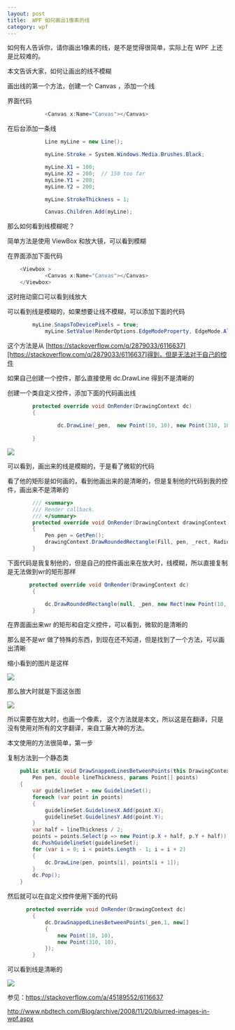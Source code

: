 ```yaml
---
layout: post
title:  WPF 如何画出1像素的线 
category: wpf 
---
```


如何有人告诉你，请你画出1像素的线，是不是觉得很简单，实际上在 WPF 上还是比较难的。

本文告诉大家，如何让画出的线不模糊

<!--more-->

画出线的第一个方法，创建一个 Canvas ，添加一个线

界面代码

```csharp
            <Canvas x:Name="Canvas"></Canvas>

```

在后台添加一条线

```csharp
            Line myLine = new Line();

            myLine.Stroke = System.Windows.Media.Brushes.Black;

            myLine.X1 = 100;
            myLine.X2 = 200;  // 150 too far
            myLine.Y1 = 200;
            myLine.Y2 = 200;

            myLine.StrokeThickness = 1;

            Canvas.Children.Add(myLine);
```

那么如何看到线模糊呢？

简单方法是使用 ViewBox 和放大镜，可以看到模糊

在界面添加下面代码

```csharp
    <Viewbox >
            <Canvas x:Name="Canvas"></Canvas>
    </Viewbox>
```

这时拖动窗口可以看到线放大

可以看到线是模糊的，如果想要让线不模糊，可以添加下面的代码

```csharp
        myLine.SnapsToDevicePixels = true;
            myLine.SetValue(RenderOptions.EdgeModeProperty, EdgeMode.Aliased);
```

这个方法是从 [https://stackoverflow.com/q/2879033/6116637][https://stackoverflow.com/q/2879033/6116637]得到，但是无法对于自己的控件

如果自己创建一个控件，那么直接使用 dc.DrawLine 得到不是清晰的

创建一个类自定义控件，添加下面的代码画出线

```csharp
        protected override void OnRender(DrawingContext dc)
        {
           
                dc.DrawLine(_pen,  new Point(10, 10), new Point(310, 10));
            
        }
```

![](http://7xqpl8.com1.z0.glb.clouddn.com/34fdad35-5dfe-a75b-2b4b-8c5e313038e2%2F2017720205318.jpg)

可以看到，画出来的线是模糊的，于是看了微软的代码

看了他的矩形是如何画的，看到他画出来的是清晰的，但是复制他的代码到我的控件，画出来不是清晰的

```csharp
        /// <summary>
        /// Render callback.
        /// </summary>
        protected override void OnRender(DrawingContext drawingContext)
        {
            Pen pen = GetPen();
            drawingContext.DrawRoundedRectangle(Fill, pen, _rect, RadiusX, RadiusY);
        }
```

下面代码是我复制他的，但是自己的控件画出来在放大时，线模糊，所以直接复制是无法做到wr的矩形那样

```csharp
       protected override void OnRender(DrawingContext dc)
        {

            dc.DrawRoundedRectangle(null, _pen, new Rect(new Point(10, 10), new Size(100, 100)), 5, 5);
        }
```

在界面画出来wr 的矩形和自定义控件，可以看到，微软的是清晰的

那么是不是wr 做了特殊的东西，到现在还不知道，但是找到了一个方法，可以画出清晰

缩小看到的图片是这样

![](http://7xqpl8.com1.z0.glb.clouddn.com/34fdad35-5dfe-a75b-2b4b-8c5e313038e2%2F2017720205458.jpg)

那么放大时就是下面这张图

![](http://7xqpl8.com1.z0.glb.clouddn.com/34fdad35-5dfe-a75b-2b4b-8c5e313038e2%2F2017720205544.jpg)

所以需要在放大时，也画一个像素，
这个方法就是本文，所以这是在翻译，只是没有使用对所有的文字翻译，来自工藤大神的方法。

本文使用的方法很简单，第一步

复制方法到一个静态类

```csharp
    public static void DrawSnappedLinesBetweenPoints(this DrawingContext dc,
        Pen pen, double lineThickness, params Point[] points)
    {
        var guidelineSet = new GuidelineSet();
        foreach (var point in points)
        {
            guidelineSet.GuidelinesX.Add(point.X);
            guidelineSet.GuidelinesY.Add(point.Y);
        }
        var half = lineThickness / 2;
        points = points.Select(p => new Point(p.X + half, p.Y + half)).ToArray();
        dc.PushGuidelineSet(guidelineSet);
        for (var i = 0; i < points.Length - 1; i = i + 2)
        {
            dc.DrawLine(pen, points[i], points[i + 1]);
        }
        dc.Pop();
    }
```

然后就可以在自定义控件使用下面的代码

```csharp
      protected override void OnRender(DrawingContext dc)
        {
            dc.DrawSnappedLinesBetweenPoints(_pen,1, new[]
            {
                new Point(10, 10),
                new Point(310, 10),
            });
        }
```

可以看到线是清晰的

![](http://7xqpl8.com1.z0.glb.clouddn.com/34fdad35-5dfe-a75b-2b4b-8c5e313038e2%2F2017720201831.jpg)

参见：https://stackoverflow.com/a/45189552/6116637

http://www.nbdtech.com/Blog/archive/2008/11/20/blurred-images-in-wpf.aspx



